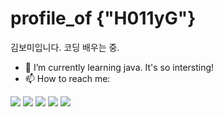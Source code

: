 # **profile_of {"H011yG"}**

김보미입니다.
코딩 배우는 중.

- 🌱 I’m currently learning java. It's so intersting!
- 📫 How to reach me:
<a href="mailto:knancy13@gmail.com">

<img src="https://img.shields.io/badge/C-F09820?style=flat&logo=C&logoColor=white"/></a>
<img src="https://img.shields.io/badge/Java-007396?sytle=flat-square&logo=java&logoColor=white"/></a>
<img src="https://img.shields.io/badge/MySQL-4479A1?style=flat&logo=MySQL&logoColor=white"/></a>
<img src="https://img.shields.io/badge/HTML5-E34F26?style=flat&logo=HTML5&logoColor=white"/></a>
<img src="https://img.shields.io/badge/Eclipse_IDE-2C2255?style=flat&logo=EclipseIDE&logoColor=white"/></a>

<!--
**H011yG/H011yG** is a ✨ _special_ ✨ repository because its `README.md` (this file) appears on your GitHub profile.

Here are some ideas to get you started:

- 🔭 I’m currently working on ...
- 👯 I’m looking to collaborate on ...
- 🤔 I’m looking for help with ...
- 💬 Ask me about ...
- 😄 Pronouns: ...
- ⚡ Fun fact: 

